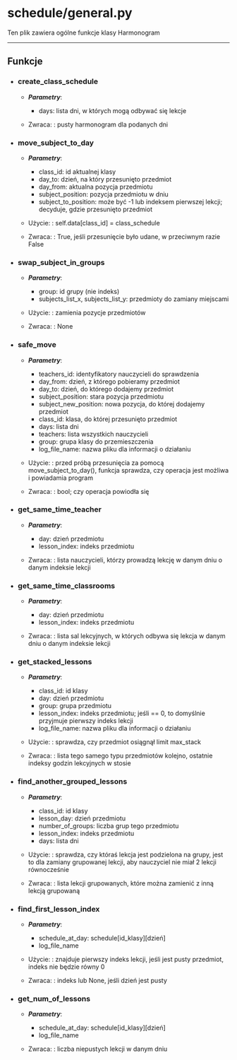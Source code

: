 # schedule/general.py

Ten plik zawiera ogólne funkcje klasy Harmonogram

---

## Funkcje
  * ### create_class_schedule
    * ***Parametry***:
        * days: lista dni, w których mogą odbywać się lekcje

    * Zwraca:
    : pusty harmonogram dla podanych dni
  
  * ### move_subject_to_day
    * ***Parametry***:
        * class_id: id aktualnej klasy
        * day_to: dzień, na który przesunięto przedmiot
        * day_from: aktualna pozycja przedmiotu
        * subject_position: pozycja przedmiotu w dniu
        * subject_to_position: może być -1 lub indeksem pierwszej lekcji; 
      decyduje, gdzie przesunięto przedmiot

    * Użycie:
    : self.data[class_id] = class_schedule

    * Zwraca:
    : True, jeśli przesunięcie było udane, w przeciwnym razie False
  
  * ### swap_subject_in_groups
    * ***Parametry***:
        * group: id grupy (nie indeks)
        * subjects_list_x, subjects_list_y: przedmioty do zamiany miejscami

    * Użycie:
    : zamienia pozycje przedmiotów

    * Zwraca:
    : None
  
  * ### safe_move
    * ***Parametry***:
        * teachers_id: identyfikatory nauczycieli do sprawdzenia
        * day_from: dzień, z którego pobieramy przedmiot
        * day_to: dzień, do którego dodajemy przedmiot
        * subject_position: stara pozycja przedmiotu
        * subject_new_position: nowa pozycja, do której dodajemy przedmiot
        * class_id: klasa, do której przesunięto przedmiot
        * days: lista dni
        * teachers: lista wszystkich nauczycieli
        * group: grupa klasy do przemieszczenia
        * log_file_name: nazwa pliku dla informacji o działaniu

    * Użycie:
    : przed próbą przesunięcia za pomocą move_subject_to_day(), funkcja sprawdza, czy operacja jest możliwa
    i powiadamia program

    * Zwraca:
    : bool; czy operacja powiodła się

  * ### get_same_time_teacher
    * ***Parametry***:
        * day: dzień przedmiotu
        * lesson_index: indeks przedmiotu

    * Zwraca:
    : lista nauczycieli, którzy prowadzą lekcję w danym dniu o danym indeksie lekcji
  
  * ### get_same_time_classrooms
    * ***Parametry***:
        * day: dzień przedmiotu
        * lesson_index: indeks przedmiotu

    * Zwraca:
    : lista sal lekcyjnych, w których odbywa się lekcja w danym dniu o danym indeksie lekcji

  * ### get_stacked_lessons
    * ***Parametry***:
        * class_id: id klasy
        * day: dzień przedmiotu
        * group: grupa przedmiotu
        * lesson_index: indeks przedmiotu; jeśli == 0, to domyślnie przyjmuje pierwszy indeks lekcji
        * log_file_name: nazwa pliku dla informacji o działaniu

    * Użycie:
    : sprawdza, czy przedmiot osiągnął limit max_stack

    * Zwraca:
    : lista tego samego typu przedmiotów kolejno, ostatnie indeksy godzin lekcyjnych w stosie

  * ### find_another_grouped_lessons
    * ***Parametry***:
        * class_id: id klasy
        * lesson_day: dzień przedmiotu
        * number_of_groups: liczba grup tego przedmiotu
        * lesson_index: indeks przedmiotu
        * days: lista dni

    * Użycie:
    : sprawdza, czy któraś lekcja jest podzielona na grupy, 
    jest to dla zamiany grupowanej lekcji, aby nauczyciel nie miał 2 lekcji równocześnie

    * Zwraca:
    : lista lekcji grupowanych, które można zamienić z inną lekcją grupowaną

  * ### find_first_lesson_index
    * ***Parametry***:
        * schedule_at_day: schedule[id_klasy][dzień]
        * log_file_name
    
    * Użycie:
    : znajduje pierwszy indeks lekcji, jeśli jest pusty przedmiot, indeks nie będzie równy 0
    
    * Zwraca:
    : indeks lub None, jeśli dzień jest pusty

  * ### get_num_of_lessons
    * ***Parametry***:
        * schedule_at_day: schedule[id_klasy][dzień]
        * log_file_name
    
    * Zwraca:
    : liczba niepustych lekcji w danym dniu

